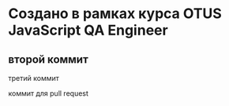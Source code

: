 # Создано в рамках курса OTUS JavaScript QA Engineer

## второй коммит

третий коммит

коммит для pull request
